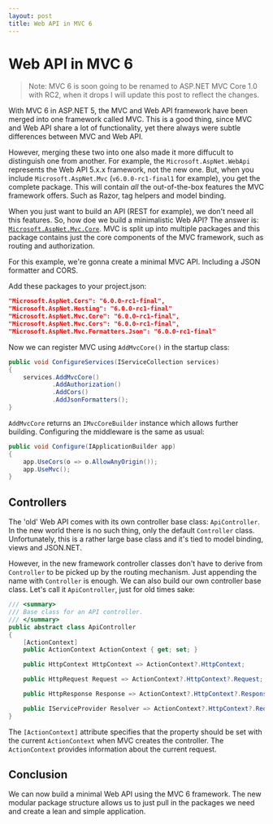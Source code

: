 ```yaml
---
layout: post
title: Web API in MVC 6
---
```


# Web API in MVC 6

> Note: MVC 6 is soon going to be renamed to ASP.NET MVC Core 1.0 with RC2, when it drops I will update this post to reflect the changes.

With MVC 6 in ASP.NET 5, the MVC and Web API framework have been merged into one framework called MVC. This is a good thing, since MVC and Web API share a lot of functionality, yet there always were subtle differences between MVC and Web API.

However, merging these two into one also made it more diffucult to distinguish one from another. For example, the `Microsoft.AspNet.WebApi` represents the Web API 5.x.x framework, not the new one. But, when you include `Microsoft.AspNet.Mvc` (`v6.0.0-rc1-final1` for example), you get the complete package. This will contain _all_ the out-of-the-box features the MVC framework offers. Such as Razor, tag helpers and model binding.

When you just want to build an API (REST for example), we don't need all this features. So, how doe we build a minimalistic Web API? The answer is: [`Microsoft.AspNet.Mvc.Core`](https://www.nuget.org/packages/Microsoft.AspNet.Mvc.Core). MVC is split up into multiple packages and this package contains just the core components of the MVC framework, such as routing and authorization.

For this example, we're gonna create a minimal MVC API. Including a JSON formatter and CORS.

Add these packages to your project.json:

```json
"Microsoft.AspNet.Cors": "6.0.0-rc1-final",
"Microsoft.AspNet.Hosting": "6.0.0-rc1-final"
"Microsoft.AspNet.Mvc.Core": "6.0.0-rc1-final",
"Microsoft.AspNet.Mvc.Cors": "6.0.0-rc1-final",
"Microsoft.AspNet.Mvc.Formatters.Json": "6.0.0-rc1-final"
```

Now we can register MVC using `AddMvcCore()` in the startup class:

```csharp
public void ConfigureServices(IServiceCollection services)
{
    services.AddMvcCore()
            .AddAuthorization()
            .AddCors()
            .AddJsonFormatters();
}
```

`AddMvcCore` returns an `IMvcCoreBuilder` instance which allows further building. Configuring the middleware is the same as usual:

```csharp
public void Configure(IApplicationBuilder app)
{
    app.UseCors(o => o.AllowAnyOrigin());
    app.UseMvc();
}
```

## Controllers
The 'old' Web API comes with its own controller base class: `ApiController`. In the new world there is no such thing, only the default `Controller` class. Unfortunately, this is a rather large base class and it's tied to model binding, views and JSON.NET.

However, in the new framework controller classes don't have to derive from `Controller` to be picked up by the routing mechanism. Just appending the name with `Controller` is enough. We can also build our own controller base class. Let's call it `ApiController`, just for old times sake:

```csharp
/// <summary>
/// Base class for an API controller.
/// </summary>
public abstract class ApiController
{
    [ActionContext]
    public ActionContext ActionContext { get; set; }

    public HttpContext HttpContext => ActionContext?.HttpContext;

    public HttpRequest Request => ActionContext?.HttpContext?.Request;

    public HttpResponse Response => ActionContext?.HttpContext?.Response;

    public IServiceProvider Resolver => ActionContext?.HttpContext?.RequestServices;
}
```

The `[ActionContext]` attribute specifies that the property should be set with the current `ActionContext` when MVC creates the controller. The `ActionContext` provides information about the current request.

## Conclusion
We can now build a minimal Web API using the MVC 6 framework. The new modular package structure allows us to just pull in the packages we need and create a lean and simple application.